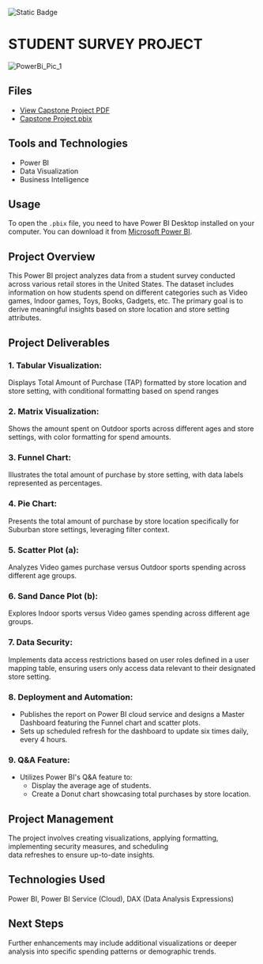 ![Static Badge](https://img.shields.io/badge/PowerBI)

# STUDENT SURVEY PROJECT

![PowerBi_Pic_1](https://github.com/10-kp/student_survey/assets/70857174/aacde231-7398-48f7-b647-ce43dd64d1e0)

## Files

- [View Capstone Project PDF](Capstone%20Project.pdf) 
- [Capstone Project.pbix](PowerBI/Capstone%20Project.pbix)

## Tools and Technologies

- Power BI
- Data Visualization
- Business Intelligence

## Usage

To open the `.pbix` file, you need to have Power BI Desktop installed on your computer. You can download it from [Microsoft Power BI](https://powerbi.microsoft.com/).

## Project Overview

This Power BI project analyzes data from a student survey conducted across various retail stores in the United States. The dataset includes information on how students spend on different categories such as Video games, Indoor games, Toys, Books, Gadgets, etc. The primary goal is to derive meaningful insights based on store location and store setting attributes.

## Project Deliverables

### 1. Tabular Visualization:

Displays Total Amount of Purchase (TAP) formatted by store location and store setting, with conditional formatting based on spend ranges

### 2. Matrix Visualization:

Shows the amount spent on Outdoor sports across different ages and store settings, with color formatting for spend   amounts.

### 3. Funnel Chart:

Illustrates the total amount of purchase by store setting, with data labels represented as percentages.

### 4. Pie Chart:

Presents the total amount of purchase by store location specifically for Suburban store settings, leveraging filter     context.

### 5. Scatter Plot (a):

Analyzes Video games purchase versus Outdoor sports spending across different age groups.

### 6. Sand Dance Plot (b):

Explores Indoor sports versus Video games spending across different age groups.

### 7. Data Security:

Implements data access restrictions based on user roles defined in a user mapping table, ensuring users only access data relevant to their designated store setting.

### 8. Deployment and Automation:

- Publishes the report on Power BI cloud service and designs a Master Dashboard featuring the Funnel chart and scatter
  plots.
- Sets up scheduled refresh for the dashboard to update six times daily, every 4 hours.

### 9. Q&A Feature:

- Utilizes Power BI's Q&A feature to:
  - Display the average age of students.
  - Create a Donut chart showcasing total purchases by store location.

## Project Management

The project involves creating visualizations, applying formatting, implementing security measures, and scheduling    
data refreshes to ensure up-to-date insights.

## Technologies Used

Power BI, Power BI Service (Cloud), DAX (Data Analysis Expressions)

## Next Steps

Further enhancements may include additional visualizations or deeper analysis into specific spending patterns or       demographic trends.
